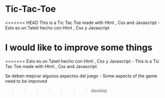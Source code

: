 # Tic-Tac-Toe
<<<<<<< HEAD
This is a Tic Tac Toe made with Html , Css and Javascript - Esto es un Tatetí hecho con Html , Css y Javascript

# I would like to improve some things
=======
Esto es un Tatetí hecho con Html , Css y Javascript - This is a Tic Tac Toe made with Html , Css and Javascript

Se deben mejorar algunos aspectos del juego - Some aspects of the game need to be improved

>>>>>>> develop
